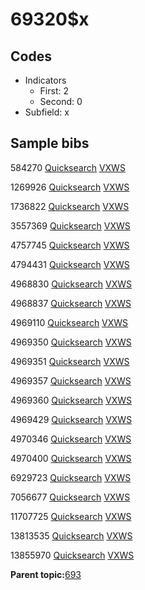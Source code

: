 # 69320$x

## Codes

-   Indicators
    -   First: 2
    -   Second: 0
-   Subfield: x

## Sample bibs

584270 [Quicksearch](https://search.library.yale.edu/catalog/584270) [VXWS](http://prodorbis.library.yale.edu:7014/vxws/GetHoldingsService?bibId=584270)

1269926 [Quicksearch](https://search.library.yale.edu/catalog/1269926) [VXWS](http://prodorbis.library.yale.edu:7014/vxws/GetHoldingsService?bibId=1269926)

1736822 [Quicksearch](https://search.library.yale.edu/catalog/1736822) [VXWS](http://prodorbis.library.yale.edu:7014/vxws/GetHoldingsService?bibId=1736822)

3557369 [Quicksearch](https://search.library.yale.edu/catalog/3557369) [VXWS](http://prodorbis.library.yale.edu:7014/vxws/GetHoldingsService?bibId=3557369)

4757745 [Quicksearch](https://search.library.yale.edu/catalog/4757745) [VXWS](http://prodorbis.library.yale.edu:7014/vxws/GetHoldingsService?bibId=4757745)

4794431 [Quicksearch](https://search.library.yale.edu/catalog/4794431) [VXWS](http://prodorbis.library.yale.edu:7014/vxws/GetHoldingsService?bibId=4794431)

4968830 [Quicksearch](https://search.library.yale.edu/catalog/4968830) [VXWS](http://prodorbis.library.yale.edu:7014/vxws/GetHoldingsService?bibId=4968830)

4968837 [Quicksearch](https://search.library.yale.edu/catalog/4968837) [VXWS](http://prodorbis.library.yale.edu:7014/vxws/GetHoldingsService?bibId=4968837)

4969110 [Quicksearch](https://search.library.yale.edu/catalog/4969110) [VXWS](http://prodorbis.library.yale.edu:7014/vxws/GetHoldingsService?bibId=4969110)

4969350 [Quicksearch](https://search.library.yale.edu/catalog/4969350) [VXWS](http://prodorbis.library.yale.edu:7014/vxws/GetHoldingsService?bibId=4969350)

4969351 [Quicksearch](https://search.library.yale.edu/catalog/4969351) [VXWS](http://prodorbis.library.yale.edu:7014/vxws/GetHoldingsService?bibId=4969351)

4969357 [Quicksearch](https://search.library.yale.edu/catalog/4969357) [VXWS](http://prodorbis.library.yale.edu:7014/vxws/GetHoldingsService?bibId=4969357)

4969360 [Quicksearch](https://search.library.yale.edu/catalog/4969360) [VXWS](http://prodorbis.library.yale.edu:7014/vxws/GetHoldingsService?bibId=4969360)

4969429 [Quicksearch](https://search.library.yale.edu/catalog/4969429) [VXWS](http://prodorbis.library.yale.edu:7014/vxws/GetHoldingsService?bibId=4969429)

4970346 [Quicksearch](https://search.library.yale.edu/catalog/4970346) [VXWS](http://prodorbis.library.yale.edu:7014/vxws/GetHoldingsService?bibId=4970346)

4970400 [Quicksearch](https://search.library.yale.edu/catalog/4970400) [VXWS](http://prodorbis.library.yale.edu:7014/vxws/GetHoldingsService?bibId=4970400)

6929723 [Quicksearch](https://search.library.yale.edu/catalog/6929723) [VXWS](http://prodorbis.library.yale.edu:7014/vxws/GetHoldingsService?bibId=6929723)

7056677 [Quicksearch](https://search.library.yale.edu/catalog/7056677) [VXWS](http://prodorbis.library.yale.edu:7014/vxws/GetHoldingsService?bibId=7056677)

11707725 [Quicksearch](https://search.library.yale.edu/catalog/11707725) [VXWS](http://prodorbis.library.yale.edu:7014/vxws/GetHoldingsService?bibId=11707725)

13813535 [Quicksearch](https://search.library.yale.edu/catalog/13813535) [VXWS](http://prodorbis.library.yale.edu:7014/vxws/GetHoldingsService?bibId=13813535)

13855970 [Quicksearch](https://search.library.yale.edu/catalog/13855970) [VXWS](http://prodorbis.library.yale.edu:7014/vxws/GetHoldingsService?bibId=13855970)

**Parent topic:**[693](../../tags/693/693.md)

